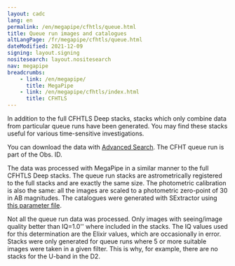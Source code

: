 ```yaml
---
layout: cadc
lang: en
permalink: /en/megapipe/cfhtls/queue.html
title: Queue run images and catalogues
altLangPage: /fr/megapipe/cfhtls/queue.html
dateModified: 2021-12-09
signing: layout.signing
nositesearch: layout.nositesearch
nav: megapipe
breadcrumbs:
    - link: /en/megapipe/
      title: MegaPipe
    - link: /en/megapipe/cfhtls/index.html
      title: CFHTLS
---
```

<p>
    In addition to the full CFHTLS Deep stacks, stacks which only
    combine data from particular queue runs have been generated. You
    may find these stacks useful for various time-sensitive
    investigations.
</p>
<p>
    You can download the data
    with <a href="/en/search/?collection=CFHTMEGAPIPE&amp;Observation.observationID=QD*">Advanced
    Search</a>. The CFHT queue run is part of the Obs. ID.
</p>
<p>
    The data was processed with MegaPipe in a similar manner to the full
    CFHTLS Deep stacks.  The queue run stacks are
    astrometrically registered to the full stacks and are exactly the
    same size. The photometric calibration is also the same: all the
    images are scaled to a photometric zero-point of 30 in AB
    magnitudes. The catalogues were generated with SExtractor
    using <a href="/static/files/megapipe/cfhtlscat.sex">this parameter file</a>.
</p>
<p>
   Not all the queue run data was processed. Only images with
   seeing/image quality better than IQ=1.0'' where included in the
   stacks. The IQ values used for this determination are the Elixir
   values, which are occasionally in error. Stacks were only generated
   for queue runs where 5 or more suitable images were taken in a
   given filter. This is why, for example, there are no stacks for the
   U-band in the D2.
</p>
